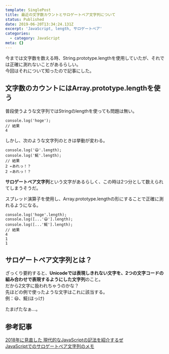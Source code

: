 ```yaml
---
template: SinglePost
title: 最近の文字数カウントとサロゲートペア文字列について
status: Published
date: 2019-06-20T13:34:24.131Z
excerpt: 'JavaScript, length, サロゲートペア'
categories:
  - category: JavaScript
meta: {}
---
```

今までは文字数を数える時、String.prototype.lengthを使用していたが、それでは正確に測れないことがあるらしい。  
今回はそれについて知ったので記事にした。

## 文字数のカウントにはArray.prototype.lengthを使う
普段使うような文字列ではStringのlengthを使っても問題は無い。
```
console.log('hoge');
// 結果
4
```
しかし、次のような文字列のときは挙動が変わる。
```
console.log('😃'.length);
console.log('𩸽'.length);
// 結果
2 ←あれっ！？
2 ←あれっ！？
```
**サロゲートペア文字列**という文字があるらしく、この時は2つ分として数えられてしまうそうだ。

スプレッド演算子を使用し、Array.prototype.lengthの形にすることで正確に測れるようになる。
```
console.log('hoge'.length);
console.log([...'😃'].length);
console.log([...'𩸽'].length);
// 結果
4
1
1
```

## サロゲートペア文字列とは？
ざっくり要約すると、**Unicodeでは表現しきれない文字を、2つの文字コードの組み合わせで表現するようにした文字列**のこと。  
だから2文字に扱われちゃうのかな？  
先ほどの例で使ったような文字はこれに該当する。  
例：😃、𩸽(ほっけ)

たまげたなぁ…。

## 参考記事
[2018年に見直した
現代的なJavaScriptの記法を紹介するぜ](https://ics.media/entry/17262/)  
[JavaScriptでのサロゲートペア文字列のメモ](https://qiita.com/YusukeHirao/items/2f0fb8d5bbb981101be0)
